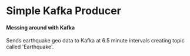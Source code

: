 # Simple Kafka Producer 
#### Messing around with Kafka
Sends earthquake geo data to Kafka at 6.5 minute intervals creating topic called 'Earthquake'.